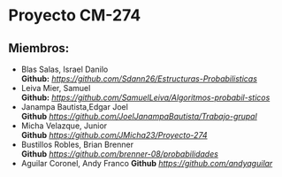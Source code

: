 
# Proyecto CM-274 #

## Miembros: ##

* Blas Salas, Israel Danilo  
  **Github:** *https://github.com/Sdann26/Estructuras-Probabilisticas*  
* Leiva Mier, Samuel  
  **Github:** *https://github.com/SamuelLeiva/Algoritmos-probabil-sticos*  
* Janampa Bautista,Edgar Joel  
  **Github** *https://github.com/JoelJanampaBautista/Trabajo-grupal*  
* Micha Velazque, Junior  
  **Github** *https://github.com/JMicha23/Proyecto-274*  
* Bustillos Robles, Brian Brenner  
  **Github** *https://github.com/brenner-08/probabilidades* 
* Aguilar Coronel, Andy Franco 
  **Github** *https://github.com/andyaguilar*
